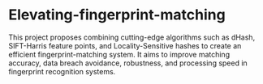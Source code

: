 # Elevating-fingerprint-matching
This project proposes combining cutting-edge algorithms such as dHash, SIFT-Harris  feature points, and Locality-Sensitive hashes to create an efficient fingerprint-matching system. It aims to improve  matching accuracy, data breach avoidance, robustness, and processing speed in fingerprint recognition systems. 
